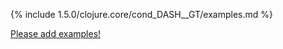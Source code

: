 {% include 1.5.0/clojure.core/cond_DASH__GT/examples.md %}

[Please add examples!](https://github.com/arrdem/grimoire/edit/master/_includes/1.6.0/clojure.core/cond_DASH__GT/examples.md)
